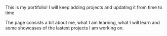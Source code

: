 This is my portifolio!
I will keep adding projects and updating it from time to time

The page consists a bit about me, what I am learning, what I will learn and some showcases of the lastest projects I am working on.